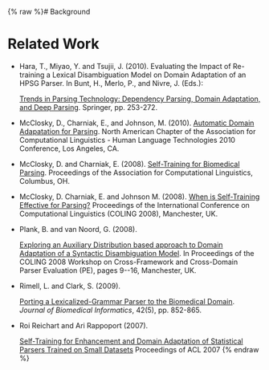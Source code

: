 {% raw %}# Background

# Related Work

- Hara, T., Miyao, Y. and Tsujii, J. (2010). Evaluating the Impact of
Re-training a Lexical Disambiguation Model on Domain Adaptation of
an HPSG Parser. In Bunt, H., Merlo, P., and Nivre, J. (Eds.):
  
  [Trends in Parsing Technology: Dependency Parsing, Domain
Adaptation, and Deep
Parsing](http://www.springerlink.com/content/978-90-481-9351-6).
Springer, pp. 253-272.
- McClosky, D., Charniak, E., and Johnson, M. (2010). [Automatic
Domain Adapatation for
Parsing](http://cs.brown.edu/~dmcc/papers/dmcc-naacl-2010.pdf).
North American Chapter of the Association for Computational
Linguistics - Human Language Technologies 2010 Conference, Los
Angeles, CA.
- McClosky, D. and Charniak, E. (2008). [Self-Training for Biomedical
Parsing](http://cs.brown.edu/~dmcc/papers/dmcc-acl-2008.pdf).
Proceedings of the Association for Computational Linguistics,
Columbus, OH.
- McClosky, D. Charniak, E. and Johnson M. (2008). [When is
Self-Training Effective for
Parsing?](http://cs.brown.edu/~dmcc/papers/dmcc-coling-2008.pdf)
Proceedings of the International Conference on Computational
Linguistics (COLING 2008), Manchester, UK.
- Plank, B. and van Noord, G. (2008).
  
  [Exploring an Auxiliary Distribution based approach to Domain
Adaptation of a Syntactic Disambiguation
Model](http://www.let.rug.nl/~bplank/papers/PE2008.pdf). In
Proceedings of the COLING 2008 Workshop on Cross-Framework and
Cross-Domain Parser Evaluation (PE), pages 9--16, Manchester, UK.
- Rimell, L. and Clark, S. (2009).
  
  [Porting a Lexicalized-Grammar Parser to the Biomedical
Domain](http://dx.doi.org/10.1016/j.jbi.2008.12.004). *Journal of
Biomedical Informatics*, 42(5), pp. 852-865.
- Roi Reichart and Ari Rappoport (2007).
  
  [Self-Training for Enhancement and Domain Adaptation of Statistical
Parsers Trained on Small
Datasets](http://www.cs.huji.ac.il/~roiri/papers/self-training_cammera_ready.pdf)
Proceedings of ACL 2007
<update date omitted for speed>{% endraw %}
